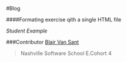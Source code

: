 #Blog 

####Formating exercise qith a single HTML file

*Student Example*



###Contributor
[Blair Van Sant](https://github.com/blairvansant)
 >Nashville Software School
 >E.Cohort 4